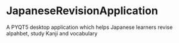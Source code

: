 # JapaneseRevisionApplication
A PYQT5 desktop application which helps Japanese learners revise alpahbet, study Kanji and vocabulary 
